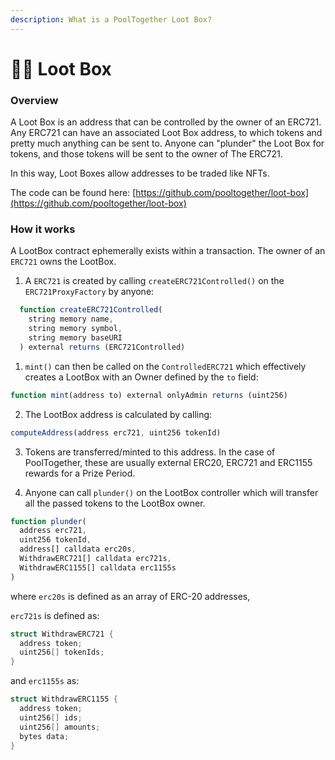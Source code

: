 ```yaml
---
description: What is a PoolTogether Loot Box?
---
```


# 🏴‍☠️ Loot Box

### Overview

A Loot Box is an address that can be controlled by the owner of an ERC721.  Any ERC721 can have an associated Loot Box address, to which tokens and pretty much anything can be sent to.  Anyone can "plunder" the Loot Box for tokens, and those tokens will be sent to the owner of The ERC721.

In this way, Loot Boxes allow addresses to be traded like NFTs.

The code can be found here: [https://github.com/pooltogether/loot-box](https://github.com/pooltogether/loot-box)

### How it works

A LootBox contract ephemerally exists within a transaction. The owner of an `ERC721` owns the LootBox.

1. A `ERC721` is created by calling `createERC721Controlled()` on the `ERC721ProxyFactory` by anyone:

```javascript
  function createERC721Controlled(
    string memory name,
    string memory symbol,
    string memory baseURI
  ) external returns (ERC721Controlled)
```

1. `mint()` can then be called on the `ControlledERC721` which effectively creates a LootBox with an Owner defined by the `to` field:

```javascript
function mint(address to) external onlyAdmin returns (uint256)
```

2. The LootBox address is calculated by calling: 

```javascript
computeAddress(address erc721, uint256 tokenId)
```

3. Tokens are transferred/minted to this address. In the case of PoolTogether, these are usually external ERC20, ERC721 and ERC1155 rewards for a Prize Period.

4. Anyone can call `plunder()` on the LootBox controller which will transfer all the passed tokens to the LootBox owner.

```javascript
function plunder(
  address erc721,
  uint256 tokenId,
  address[] calldata erc20s,
  WithdrawERC721[] calldata erc721s,
  WithdrawERC1155[] calldata erc1155s
)
```

where `erc20s` is defined as an array of ERC-20 addresses,

`erc721s` is defined as:

```c
struct WithdrawERC721 {
  address token;
  uint256[] tokenIds;
}
```

and `erc1155s` as:

```c
struct WithdrawERC1155 {
  address token;
  uint256[] ids;
  uint256[] amounts;
  bytes data;
}
```

